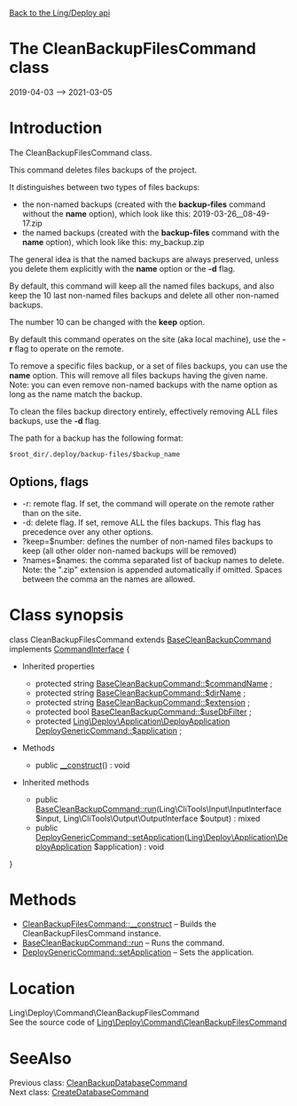 [Back to the Ling/Deploy api](https://github.com/lingtalfi/Deploy/blob/master/doc/api/Ling/Deploy.md)



The CleanBackupFilesCommand class
================
2019-04-03 --> 2021-03-05






Introduction
============

The CleanBackupFilesCommand class.

This command deletes files backups of the project.


It distinguishes between two types of files backups:

- the non-named backups (created with the **backup-files** command without the **name** option), which look like this: 2019-03-26__08-49-17.zip
- the named backups (created with the **backup-files** command with the **name** option), which look like this: my_backup.zip

The general idea is that the named backups are always preserved, unless you delete them explicitly with the **name** option or the **-d** flag.


By default, this command will keep all the named files backups, and also keep the 10 last non-named files backups and delete all other non-named backups.

The number 10 can be changed with the **keep** option.

By default this command operates on the site (aka local machine), use the **-r** flag to operate on the remote.


To remove a specific files backup, or a set of files backups, you can use the **name** option.
This will remove all files backups having the given name.
Note: you can even remove non-named backups with the name option as long as the name match the backup.


To clean the files backup directory entirely, effectively removing ALL files backups, use the **-d** flag.



The path for a backup has the following format:

```txt
$root_dir/.deploy/backup-files/$backup_name
```




Options, flags
------------
- -r: remote flag. If set, the command will operate on the remote rather than on the site.
- -d: delete flag. If set, remove ALL the files backups. This flag has precedence over any other options.
- ?keep=$number: defines the number of non-named files backups to keep (all other older non-named backups will be removed)
- ?names=$names: the comma separated list of backup names to delete. Note: the ".zip" extension is appended automatically if omitted.
                 Spaces between the comma an the names are allowed.



Class synopsis
==============


class <span class="pl-k">CleanBackupFilesCommand</span> extends [BaseCleanBackupCommand](https://github.com/lingtalfi/Deploy/blob/master/doc/api/Ling/Deploy/Command/BaseCleanBackupCommand.md) implements [CommandInterface](https://github.com/lingtalfi/CliTools/blob/master/doc/api/Ling/CliTools/Command/CommandInterface.md) {

- Inherited properties
    - protected string [BaseCleanBackupCommand::$commandName](#property-commandName) ;
    - protected string [BaseCleanBackupCommand::$dirName](#property-dirName) ;
    - protected string [BaseCleanBackupCommand::$extension](#property-extension) ;
    - protected bool [BaseCleanBackupCommand::$useDbFilter](#property-useDbFilter) ;
    - protected [Ling\Deploy\Application\DeployApplication](https://github.com/lingtalfi/Deploy/blob/master/doc/api/Ling/Deploy/Application/DeployApplication.md) [DeployGenericCommand::$application](#property-application) ;

- Methods
    - public [__construct](https://github.com/lingtalfi/Deploy/blob/master/doc/api/Ling/Deploy/Command/CleanBackupFilesCommand/__construct.md)() : void

- Inherited methods
    - public [BaseCleanBackupCommand::run](https://github.com/lingtalfi/Deploy/blob/master/doc/api/Ling/Deploy/Command/BaseCleanBackupCommand/run.md)(Ling\CliTools\Input\InputInterface $input, Ling\CliTools\Output\OutputInterface $output) : mixed
    - public [DeployGenericCommand::setApplication](https://github.com/lingtalfi/Deploy/blob/master/doc/api/Ling/Deploy/Command/DeployGenericCommand/setApplication.md)([Ling\Deploy\Application\DeployApplication](https://github.com/lingtalfi/Deploy/blob/master/doc/api/Ling/Deploy/Application/DeployApplication.md) $application) : void

}






Methods
==============

- [CleanBackupFilesCommand::__construct](https://github.com/lingtalfi/Deploy/blob/master/doc/api/Ling/Deploy/Command/CleanBackupFilesCommand/__construct.md) &ndash; Builds the CleanBackupFilesCommand instance.
- [BaseCleanBackupCommand::run](https://github.com/lingtalfi/Deploy/blob/master/doc/api/Ling/Deploy/Command/BaseCleanBackupCommand/run.md) &ndash; Runs the command.
- [DeployGenericCommand::setApplication](https://github.com/lingtalfi/Deploy/blob/master/doc/api/Ling/Deploy/Command/DeployGenericCommand/setApplication.md) &ndash; Sets the application.





Location
=============
Ling\Deploy\Command\CleanBackupFilesCommand<br>
See the source code of [Ling\Deploy\Command\CleanBackupFilesCommand](https://github.com/lingtalfi/Deploy/blob/master/Command/CleanBackupFilesCommand.php)



SeeAlso
==============
Previous class: [CleanBackupDatabaseCommand](https://github.com/lingtalfi/Deploy/blob/master/doc/api/Ling/Deploy/Command/CleanBackupDatabaseCommand.md)<br>Next class: [CreateDatabaseCommand](https://github.com/lingtalfi/Deploy/blob/master/doc/api/Ling/Deploy/Command/CreateDatabaseCommand.md)<br>
